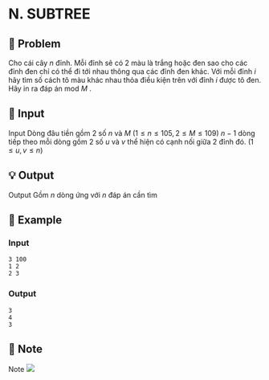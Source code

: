 # N. SUBTREE

## 📖 Problem

Cho cái cây
$n$
đỉnh. Mỗi đỉnh sẽ có
$2$
màu là trắng hoặc đen sao cho các đỉnh đen chỉ có thể đi tới nhau thông qua các đỉnh đen khác. Với mỗi đỉnh
$i$
hãy tìm số cách tô màu khác nhau thỏa điều kiện trên với đỉnh
$i$
được tô đen. Hãy in ra đáp án mod
$M$
.


## 🧩 Input

Input
Dòng đâu tiền gồm
$2$
số
$n$
và
$M$
$(1 ≤n≤ 105, 2 ≤M≤ 109)$
$n- 1$
dòng tiếp theo mỗi dòng gồm
$2$
số
$u$
và
$v$
thể hiện có cạnh nối giữa
$2$
đỉnh đó.
$(1 ≤u,v≤n)$


## 💡 Output

Output
Gồm
$n$
dòng ứng với
$n$
đáp án cần tìm


## 🧠 Example

### Input

```text
3 100
1 2
2 3
```

### Output

```text
3
4
3
```



## 📝 Note

Note
![](https://espresso.codeforces.com/4dee1f7a9bcaec5a776659f69c79d3c196f8eab4.png)

